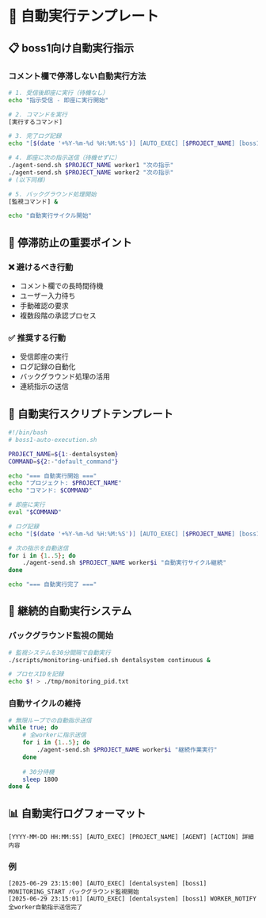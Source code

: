 # 🤖 自動実行テンプレート

## 📋 boss1向け自動実行指示

### コメント欄で停滞しない自動実行方法

```bash
# 1. 受信後即座に実行（待機なし）
echo "指示受信 - 即座に実行開始"

# 2. コマンドを実行
[実行するコマンド]

# 3. 完了ログ記録
echo "[$(date '+%Y-%m-%d %H:%M:%S')] [AUTO_EXEC] [$PROJECT_NAME] [boss1] 自動実行完了: [コマンド内容]" >> development/development_log.txt

# 4. 即座に次の指示送信（待機せずに）
./agent-send.sh $PROJECT_NAME worker1 "次の指示"
./agent-send.sh $PROJECT_NAME worker2 "次の指示"
# (以下同様)

# 5. バックグラウンド処理開始
[監視コマンド] &

echo "自動実行サイクル開始"
```

## 🚨 停滞防止の重要ポイント

### ❌ 避けるべき行動
- コメント欄での長時間待機
- ユーザー入力待ち
- 手動確認の要求
- 複数段階の承認プロセス

### ✅ 推奨する行動
- 受信即座の実行
- ログ記録の自動化
- バックグラウンド処理の活用
- 連続指示の送信

## 📝 自動実行スクリプトテンプレート

```bash
#!/bin/bash
# boss1-auto-execution.sh

PROJECT_NAME=${1:-dentalsystem}
COMMAND=${2:-"default_command"}

echo "=== 自動実行開始 ==="
echo "プロジェクト: $PROJECT_NAME"
echo "コマンド: $COMMAND"

# 即座に実行
eval "$COMMAND"

# ログ記録
echo "[$(date '+%Y-%m-%d %H:%M:%S')] [AUTO_EXEC] [$PROJECT_NAME] [boss1] $COMMAND" >> development/development_log.txt

# 次の指示を自動送信
for i in {1..5}; do
    ./agent-send.sh $PROJECT_NAME worker$i "自動実行サイクル継続"
done

echo "=== 自動実行完了 ==="
```

## 🔄 継続的自動実行システム

### バックグラウンド監視の開始
```bash
# 監視システムを30分間隔で自動実行
./scripts/monitoring-unified.sh dentalsystem continuous &

# プロセスIDを記録
echo $! > ./tmp/monitoring_pid.txt
```

### 自動サイクルの維持
```bash
# 無限ループでの自動指示送信
while true; do
    # 全workerに指示送信
    for i in {1..5}; do
        ./agent-send.sh $PROJECT_NAME worker$i "継続作業実行"
    done
    
    # 30分待機
    sleep 1800
done &
```

## 📊 自動実行ログフォーマット

```
[YYYY-MM-DD HH:MM:SS] [AUTO_EXEC] [PROJECT_NAME] [AGENT] [ACTION] 詳細内容
```

### 例
```
[2025-06-29 23:15:00] [AUTO_EXEC] [dentalsystem] [boss1] MONITORING_START バックグラウンド監視開始
[2025-06-29 23:15:01] [AUTO_EXEC] [dentalsystem] [boss1] WORKER_NOTIFY 全worker自動指示送信完了
```